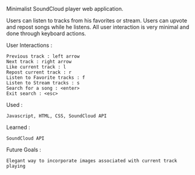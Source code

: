 Minimalist SoundCloud player web application. 

Users can listen to tracks from his favorites or stream. 
Users can upvote and repost songs while he listens. 
All user interaction is very minimal and done through keyboard actions. 

User Interactions :

    Previous track : left arrow
    Next track : right arrow
    Like current track : l
    Repost current track : r
    Listen to Favorite tracks : f
    Listen to Stream tracks : s
    Search for a song : <enter>
    Exit search : <esc>
    
Used : 

    Javascript, HTML, CSS, SoundCloud API
    
  Learned :
    
    SoundCloud API
  
  Future Goals :
    
    Elegant way to incorporate images associated with current track playing
  
